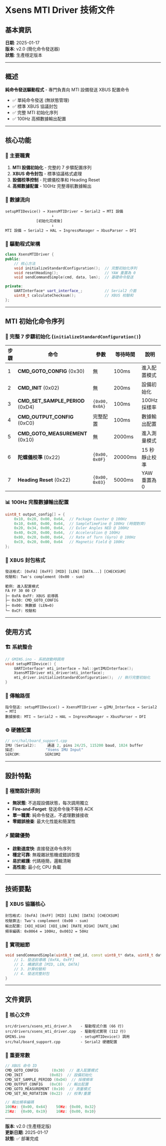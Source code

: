 # Xsens MTI Driver 技術文件

## 基本資訊

**日期**: 2025-01-17  
**版本**: v2.0 (簡化命令發送器)  
**狀態**: 生產穩定版本

---

## 概述

**純命令發送驅動程式** - 專門負責向 MTI 設備發送 XBUS 配置命令
- ✅ 單純命令發送 (無狀態管理)
- ✅ 標準 XBUS 協議封包
- ✅ 完整 MTI 初始化序列
- ✅ 100Hz 高頻數據輸出配置

---

## 核心功能

### 🎯 主要職責
1. **MTI 設備初始化** - 完整的 7 步驟配置序列
2. **XBUS 命令封包** - 標準協議格式處理
3. **設備校準控制** - 陀螺儀校準和 Heading Reset
4. **高頻數據配置** - 100Hz 完整導航數據輸出

### 📡 數據流向
```
setupMTIDevice() → XsensMTIDriver → Serial2 → MTI 設備
                     ↓
              [初始化完成後]
                     ↓
MTI 設備 → Serial2 → HAL → IngressManager → XbusParser → DFI
```

### 🔧 驅動程式架構
```cpp
class XsensMTIDriver {
public:
    // 核心方法
    void initializeStandardConfiguration();  // 完整初始化序列
    void resetHeading();                     // YAW 重置為 0
    void sendCommandSimple(cmd, data, len);  // 基礎命令發送

private:
    UARTInterface* uart_interface_;          // Serial2 介面
    uint8_t calculateChecksum();             // XBUS 校驗和
};
```

---

## MTI 初始化命令序列

### 🚀 完整 7 步驟初始化 (`initializeStandardConfiguration()`)

| 步驟 | 命令 | 參數 | 等待時間 | 說明 |
|------|------|------|----------|------|
| 1 | **CMD_GOTO_CONFIG** (0x30) | 無 | 100ms | 進入配置模式 |
| 2 | **CMD_INIT** (0x02) | 無 | 200ms | 設備初始化 |
| 3 | **CMD_SET_SAMPLE_PERIOD** (0xD4) | `{0x00, 0x0A}` | 100ms | 100Hz 採樣率 |
| 4 | **CMD_OUTPUT_CONFIG** (0xC0) | 完整配置 | 100ms | 數據輸出配置 |
| 5 | **CMD_GOTO_MEASUREMENT** (0x10) | 無 | 2000ms | 進入測量模式 |
| 6 | **陀螺儀校準** (0x22) | `{0x00, 0x0F}` | 20000ms | 15 秒靜止校準 |
| 7 | **Heading Reset** (0x22) | `{0x00, 0x03}` | 5000ms | YAW 重置為 0 |

### 📊 100Hz 完整數據輸出配置
```cpp
uint8_t output_config[] = {
    0x10, 0x20, 0x00, 0x64,  // Package Counter @ 100Hz
    0x10, 0x60, 0x00, 0x64,  // SampleTimeFine @ 100Hz (時間對齊)
    0x20, 0x34, 0x00, 0x64,  // Euler Angles NED @ 100Hz
    0x40, 0x20, 0x00, 0x64,  // Acceleration @ 100Hz  
    0x80, 0x20, 0x00, 0x64,  // Rate of Turn (Gyro) @ 100Hz
    0xC0, 0x20, 0x00, 0x64   // Magnetic Field @ 100Hz
};
```

### 🔧 XBUS 封包格式
```
發送格式: [0xFA] [0xFF] [MID] [LEN] [DATA...] [CHECKSUM]
校驗和: Two's complement (0x00 - sum)

範例: 進入配置模式
FA FF 30 00 CF
├─ 0xFA 0xFF: XBUS 前導碼
├─ 0x30: CMD_GOTO_CONFIG  
├─ 0x00: 無數據 (LEN=0)
└─ 0xCF: 校驗和
```

---

## 使用方式

### 🏗️ 系統整合
```cpp
// GMINS.ino - 系統啟動時調用
void setupMTIDevice() {
    UARTInterface* mti_interface = hal::getIMUInterface();
    XsensMTIDriver mti_driver(mti_interface);
    mti_driver.initializeStandardConfiguration();  // 執行完整初始化
}
```

### 🔄 傳輸路徑
```
指令發送: setupMTIDevice() → XsensMTIDriver → gIMU_Interface → Serial2 → MTI
數據接收: MTI → Serial2 → HAL → IngressManager → XbusParser → DFI
```

### ⚙️ 硬體配置
```cpp
// src/hal/board_support.cpp
IMU (Serial2):     通道 2, pins 24/25, 115200 baud, 1024 buffer
描述:              "Xsens IMU Input" 
SERCOM:           SERCOM2
```

---

## 設計特點

### 🎯 極簡設計原則
- **無狀態**: 不追蹤設備狀態，每次調用獨立
- **Fire-and-Forget**: 發送命令後不等待 ACK
- **單一職責**: 純命令發送，不處理數據接收
- **零錯誤檢查**: 最大化性能和簡潔性

### ⚡ 關鍵優勢
- **啟動速度快**: 直接發送命令序列
- **穩定可靠**: 無複雜狀態機或錯誤恢復
- **易於維護**: 代碼極簡，邏輯清晰
- **高性能**: 最小化 CPU 負載

---

## 技術要點

### 📡 XBUS 協議核心
```
封包格式: [0xFA] [0xFF] [MID] [LEN] [DATA] [CHECKSUM]
校驗算法: Two's complement (0x00 - sum)
輸出配置: [XDI_HIGH] [XDI_LOW] [RATE_HIGH] [RATE_LOW]
頻率編碼: 0x0064 = 100Hz, 0x0032 = 50Hz
```

### 🔧 實現細節
```cpp
void sendCommandSimple(uint8_t cmd_id, const uint8_t* data, uint8_t data_len) {
    // 1. 發送前導碼 [0xFA, 0xFF]
    // 2. 構建訊息 [MID, LEN, DATA]  
    // 3. 計算校驗和
    // 4. 發送完整封包
}
```

---

## 文件資訊

### 📁 核心文件
```
src/drivers/xsens_mti_driver.h    - 驅動程式介面 (66 行)
src/drivers/xsens_mti_driver.cpp  - 驅動程式實現 (112 行)  
GMINS.ino                         - setupMTIDevice() 調用
src/hal/board_support.cpp         - Serial2 硬體配置
```

### 🎯 重要常數
```cpp
// XBUS 命令 ID
CMD_GOTO_CONFIG      (0x30)  // 進入配置模式
CMD_INIT            (0x02)  // 設備初始化  
CMD_SET_SAMPLE_PERIOD (0xD4)  // 採樣頻率
CMD_OUTPUT_CONFIG   (0xC0)  // 輸出配置
CMD_GOTO_MEASUREMENT (0x10)  // 測量模式
CMD_SET_NO_ROTATION (0x22)  // 校準/重置

// 輸出頻率編碼
100Hz: {0x00, 0x64}    50Hz: {0x00, 0x32}
25Hz:  {0x00, 0x19}    16Hz: {0x00, 0x10}
```

---

**版本**: v2.0 (生產穩定版)  
**更新日期**: 2025-01-17  
**狀態**: ✅ 部署完成